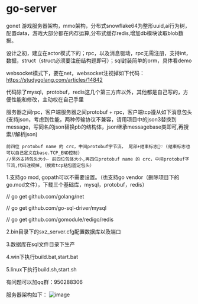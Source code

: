 # go-server
gonet 游戏服务器架构，mmo架构，分布式snowflake64为整形uuid,ai行为树，配置data，游戏大部分都在内存运算,分布式缓存redis,增加db模块读取blob数据。

设计之初，建立在actor模式下的；rpc，以及消息驱动，rpc无需注册，支持int，数据，struct（struct必须要注册结构题即可）；sql封装简单的orm，具体看demo

websocket模式下，要在net，websocket注视掉如下代码：https://studygolang.com/articles/14842

代码除了mysql，protobuf，redis这几个第三方库以外，其他都是自己写的，方便性能和修改，主动权在自己手里

服务器之间rpc，客户端服务器之间protobuf + rpc，客户端tcp遵从如下消息包头(支持json，考虑到性能，两种传输协议不兼容，请用项目中的json3替换到message，写同名的json替换pb的结构体，json继承messagebase类即可,再搜索//解析json)

    前四位 protobuf name 的 crc，中间protobuf字节流， 尾部+结束标志💞♡ (结束标志也可以自己定义在base.TCP_END控制)
    //另外支持包头大小- 前四位包体大小,再四位protobuf name 的 crc，中间protobuf字节流,代码注视掉,（搜索tcp粘包固定包头）

1.支持go mod, gopath可以不需要设置。（也支持go vendor（删除项目下的go.mod文件），下载三个基础库，mysql，protobuf，redis）

// go get github.com/golang/net

// go get github.com/go-sql-driver/mysql

// go get github.com/gomodule/redigo/redis

2.bin目录下的sxz_server.cfg配置数据库以及端口

3.数据库在sql文件目录下生产

4.win下执行build.bat,start.bat

5.linux下执行build.sh,start.sh

有问题可以加qq群：950288306


服务器架构如下：
![image](https://github.com/bobohume/go-server/blob/master/框架.jpg)
